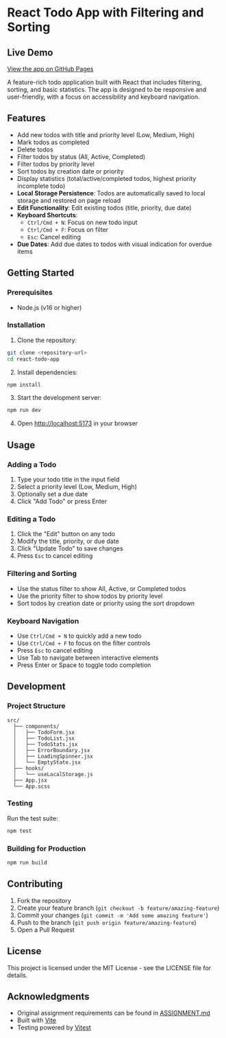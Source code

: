 # React Todo App with Filtering and Sorting

## Live Demo

<a href="https://ctharings.github.io/React-Assignment/" target="_blank" rel="noopener noreferrer">View the app on GitHub Pages</a>

A feature-rich todo application built with React that includes filtering, sorting, and basic statistics. The app is designed to be responsive and user-friendly, with a focus on accessibility and keyboard navigation.

## Features
- Add new todos with title and priority level (Low, Medium, High)
- Mark todos as completed
- Delete todos
- Filter todos by status (All, Active, Completed)
- Filter todos by priority level
- Sort todos by creation date or priority
- Display statistics (total/active/completed todos, highest priority incomplete todo)
- **Local Storage Persistence**: Todos are automatically saved to local storage and restored on page reload
- **Edit Functionality**: Edit existing todos (title, priority, due date)
- **Keyboard Shortcuts**:
  - `Ctrl/Cmd + N`: Focus on new todo input
  - `Ctrl/Cmd + F`: Focus on filter
  - `Esc`: Cancel editing
- **Due Dates**: Add due dates to todos with visual indication for overdue items

## Getting Started

### Prerequisites
- Node.js (v16 or higher)

### Installation
1. Clone the repository:
```bash
git clone <repository-url>
cd react-todo-app
```

2. Install dependencies:
```bash
npm install
```

3. Start the development server:
```bash
npm run dev
```

4. Open [http://localhost:5173](http://localhost:5173) in your browser

## Usage

### Adding a Todo
1. Type your todo title in the input field
2. Select a priority level (Low, Medium, High)
3. Optionally set a due date
4. Click "Add Todo" or press Enter

### Editing a Todo
1. Click the "Edit" button on any todo
2. Modify the title, priority, or due date
3. Click "Update Todo" to save changes
4. Press `Esc` to cancel editing

### Filtering and Sorting
- Use the status filter to show All, Active, or Completed todos
- Use the priority filter to show todos by priority level
- Sort todos by creation date or priority using the sort dropdown

### Keyboard Navigation
- Use `Ctrl/Cmd + N` to quickly add a new todo
- Use `Ctrl/Cmd + F` to focus on the filter controls
- Press `Esc` to cancel editing
- Use Tab to navigate between interactive elements
- Press Enter or Space to toggle todo completion

## Development

### Project Structure
```
src/
  ├── components/
  │   ├── TodoForm.jsx
  │   ├── TodoList.jsx
  │   ├── TodoStats.jsx
  │   ├── ErrorBoundary.jsx
  │   ├── LoadingSpinner.jsx
  │   └── EmptyState.jsx
  ├── hooks/
  │   └── useLocalStorage.js
  ├── App.jsx
  └── App.scss
```

### Testing
Run the test suite:
```bash
npm test
```

### Building for Production
```bash
npm run build
```

## Contributing
1. Fork the repository
2. Create your feature branch (`git checkout -b feature/amazing-feature`)
3. Commit your changes (`git commit -m 'Add some amazing feature'`)
4. Push to the branch (`git push origin feature/amazing-feature`)
5. Open a Pull Request

## License
This project is licensed under the MIT License - see the LICENSE file for details.

## Acknowledgments

- Original assignment requirements can be found in [ASSIGNMENT.md](./ASSIGNMENT.md)
- Built with [Vite](https://vitejs.dev/)
- Testing powered by [Vitest](https://vitest.dev/)
